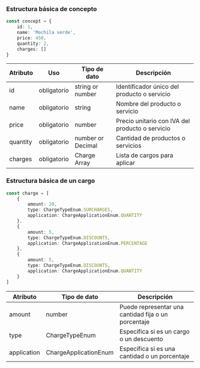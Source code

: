 ### Estructura básica de concepto

```typescript
const concept = {
    id: 1,
    name: 'Mochila verde',
    price: 450,
    quantity: 2,
    charges: []
}
```

| Atributo | Uso           | Tipo de dato      | Descripción                                     |
|----------|---------------|-------------------|-------------------------------------------------|
| id       | obligatorio   | string or number  | Identificador único del producto o servicio     |
| name     | obligatorio   | string            | Nombre del producto o servicio                  |
| price    | obligatorio   | number            | Precio unitario con IVA del producto o servicio |
| quantity | obligatorio   | number or Decimal | Cantidad de productos o servicios               |
| charges  | obligatorio   | Charge Array      | Lista de cargos para aplicar                    |

### Estructura básica de un cargo

```typescript
const charge = [
    {
        amount: 20,
        type: ChargeTypeEnum.SURCHARGES,
        application: ChargeApplicationEnum.QUANTITY
    },
    {
        amount: 5,
        type: ChargeTypeEnum.DISCOUNTS,
        application: ChargeApplicationEnum.PERCENTAGE
    },
    {
        amount: 5,
        type: ChargeTypeEnum.DISCOUNTS,
        application: ChargeApplicationEnum.QUANTITY
    }
]
```

| Atributo    | Tipo de dato           | Descripción                                         |
|-------------|------------------------|-----------------------------------------------------|
| amount      | number                 | Puede representar una cantidad fija o un porcentaje |
| type        | ChargeTypeEnum         | Especifica si es un cargo o un descuento            |
| application | ChargeApplicationEnum  | Especifica si es una cantidad o un porcentaje       |
